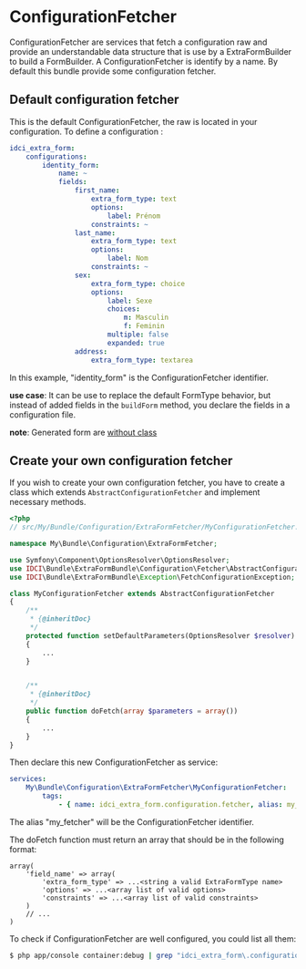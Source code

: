 ConfigurationFetcher
====================

ConfigurationFetcher are services that fetch a configuration raw and provide an
understandable data structure that is use by a ExtraFormBuilder to build a FormBuilder.
A ConfigurationFetcher is identify by a name.
By default this bundle provide some configuration fetcher.


## Default configuration fetcher

This is the default ConfigurationFetcher, the raw is located in your configuration.
To define a configuration :
```yml
idci_extra_form:
    configurations:
        identity_form:
            name: ~
            fields:
                first_name:
                    extra_form_type: text
                    options:
                        label: Prénom
                    constraints: ~
                last_name:
                    extra_form_type: text
                    options:
                        label: Nom
                    constraints: ~
                sex:
                    extra_form_type: choice
                    options:
                        label: Sexe
                        choices:
                            m: Masculin
                            f: Feminin
                        multiple: false
                        expanded: true
                address:
                    extra_form_type: textarea
```
In this example, "identity_form" is the ConfigurationFetcher identifier.

**use case**:
It can be use to replace the default FormType behavior, but instead of added fields
in the `buildForm` method, you declare the fields in a configuration file.

**note**:
Generated form are [without class](http://symfony.com/doc/current/book/forms.html#using-a-form-without-a-class)


## Create your own configuration fetcher

If you wish to create your own configuration fetcher, you have to create a class
which extends `AbstractConfigurationFetcher` and implement necessary methods.
```php
<?php
// src/My/Bundle/Configuration/ExtraFormFetcher/MyConfigurationFetcher.php

namespace My\Bundle\Configuration\ExtraFormFetcher;

use Symfony\Component\OptionsResolver\OptionsResolver;
use IDCI\Bundle\ExtraFormBundle\Configuration\Fetcher\AbstractConfigurationFetcher;
use IDCI\Bundle\ExtraFormBundle\Exception\FetchConfigurationException;

class MyConfigurationFetcher extends AbstractConfigurationFetcher
{
    /**
     * {@inheritDoc}
     */
    protected function setDefaultParameters(OptionsResolver $resolver)
    {
        ...
    }


    /**
     * {@inheritDoc}
     */
    public function doFetch(array $parameters = array())
    {
        ...
    }
}
```

Then declare this new ConfigurationFetcher as service:
```yml
services:
    My\Bundle\Configuration\ExtraFormFetcher\MyConfigurationFetcher:
        tags:
            - { name: idci_extra_form.configuration.fetcher, alias: my_fetcher }
```
The alias "my_fetcher" will be the ConfigurationFetcher identifier.

The doFetch function must return an array that should be in the following format:
```
array(
    'field_name' => array(
        'extra_form_type' => ...<string a valid ExtraFormType name>
        'options' => ...<array list of valid options>
        'constraints' => ...<array list of valid constraints>
    )
    // ...
)
```

To check if ConfigurationFetcher are well configured, you could list all them:
```sh
$ php app/console container:debug | grep "idci_extra_form\.configuration\.fetcher\."
```
